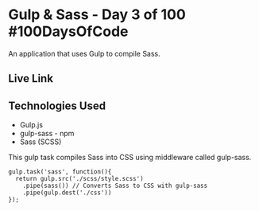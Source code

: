 # Gulp & Sass - Day 3 of 100 #100DaysOfCode
An application that uses Gulp to compile Sass. 

## Live Link

## Technologies Used
- Gulp.js
- gulp-sass - npm 
- Sass (SCSS)


This gulp task compiles Sass into CSS using middleware called gulp-sass.
```
gulp.task('sass', function(){
  return gulp.src('./scss/style.scss')
    .pipe(sass()) // Converts Sass to CSS with gulp-sass
    .pipe(gulp.dest('./css'))
});

```